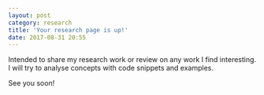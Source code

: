 ```yaml
---
layout: post
category: research
title: 'Your research page is up!'
date: 2017-08-31 20:55
---
```

<This Category is under construction.>

Intended to share my research work or review on any work I find interesting. I will try to analyse concepts with code snippets and examples.

See you soon!


